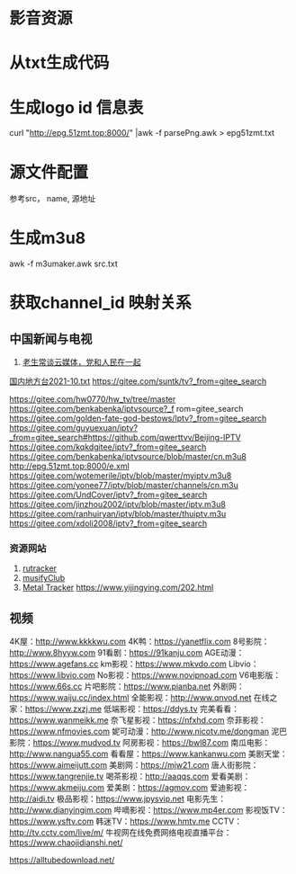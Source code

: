 # 影音资源

# 从txt生成代码
# 生成logo id 信息表
curl "http://epg.51zmt.top:8000/" |awk -f parsePng.awk > epg51zmt.txt
# 源文件配置
参考src， name, 源地址
# 生成m3u8
 awk -f m3umaker.awk src.txt


# 获取channel_id 映射关系
## 中国新闻与电视
1. [老生常谈云媒体，党和人民在一起](https://laosheng.top/fly/)

[国内地方台2021-10.txt](https://github.com/wmenjoy-music/vms/files/7512001/2021-10.txt)
https://gitee.com/suntk/tv?_from=gitee_search

https://gitee.com/hw0770/hw_tv/tree/master
https://gitee.com/benkabenka/iptvsource?_f
rom=gitee_search
https://gitee.com/golden-fate-god-bestows/Iptv?_from=gitee_search
https://gitee.com/guyuexuan/iptv?_from=gitee_search#https://github.com/qwerttvv/Beijing-IPTV
https://gitee.com/kqkdgitee/iptv?_from=gitee_search
https://gitee.com/benkabenka/iptvsource/blob/master/cn.m3u8
http://epg.51zmt.top:8000/e.xml
https://gitee.com/wotemerile/iptv/blob/master/myiptv.m3u8
https://gitee.com/yonee77/iptv/blob/master/channels/cn.m3u
https://gitee.com/UndCover/iptv?_from=gitee_search
https://gitee.com/jinzhou2002/iptv/blob/master/iptv.m3u8
https://gitee.com/ranhuiryan/iptv/blob/master/thuiptv.m3u
https://gitee.com/xdoli2008/iptv?_from=gitee_search
### 资源网站
1. [rutracker](http://rutracker.org/forum/index.php)
1. [musifyClub](https://w1.musify.club/)
1. [Metal Tracker](metal-tracker.com)
https://www.yijingying.com/202.html


## 视频
4K屋：http://www.kkkkwu.com
4K鸭：https://yanetflix.com
8号影院：http://www.8hyyw.com
91看剧：https://91kanju.com
AGE动漫：https://www.agefans.cc
km影视：https://www.mkvdo.com
Libvio：https://www.libvio.com
No影视：https://www.novipnoad.com
V6电影版：https://www.66s.cc
片吧影院：https://www.pianba.net
外剧网：https://www.waiju.cc/index.html
全能影视：http://www.qnvod.net
在线之家：https://www.zxzj.me
低端影视：https://ddys.tv
完美看看：https://www.wanmeikk.me
奈飞星影视：https://nfxhd.com
奈菲影视：https://www.nfmovies.com
妮可动漫：http://www.nicotv.me/dongman
泥巴影院：https://www.mudvod.tv
阿房影视：https://bwl87.com
南瓜电影：http://www.nangua55.com
看看屋：https://www.kankanwu.com
美剧天堂：https://www.aimeijutt.com
美剧网：https://mjw21.com
唐人街影院：https://www.tangrenjie.tv
喝茶影视：http://aaqqs.com
爱看美剧：https://www.akmeiju.com
爱美剧：https://agmov.com
爱迪影视：http://aidi.tv
极品影视：https://www.jpysvip.net
电影先生：http://www.dianyingim.com
哔嘀影视：https://www.mp4er.com
影视饭TV：https://www.ysftv.com
韩迷TV：https://www.hmtv.me
CCTV：http://tv.cctv.com/live/m/
牛视网在线免费网络电视直播平台：https://www.chaojidianshi.net/

https://alltubedownload.net/
